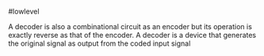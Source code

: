 #lowlevel 

A decoder is also a combinational circuit as an encoder but its operation is exactly reverse as that of the encoder. A decoder is a device that generates the original signal as output from the coded input signal